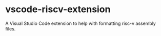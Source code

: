 # vscode-riscv-extension
A Visual Studio Code extension to help with formatting risc-v assembly files.

